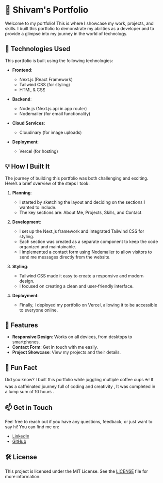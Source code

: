 # 🌟 Shivam's Portfolio

Welcome to my portfolio! This is where I showcase my work, projects, and skills. I built this portfolio to demonstrate my abilities as a developer and to provide a glimpse into my journey in the world of technology. 

## 🚀 Technologies Used

This portfolio is built using the following technologies:

- **Frontend**: 
  - Next.js (React Framework)
  - Tailwind CSS (for styling)
  - HTML & CSS

- **Backend**:
  - Node.js (Next.js api in app router)
  - Nodemailer (for email functionality)

- **Cloud Services**:
  - Cloudinary (for image uploads)
  
- **Deployment**:
  - Vercel (for hosting)

## 💡 How I Built It

The journey of building this portfolio was both challenging and exciting. Here’s a brief overview of the steps I took:

1. **Planning**: 
   - I started by sketching the layout and deciding on the sections I wanted to include.
   - The key sections are: About Me, Projects, Skills, and Contact.

2. **Development**:
   - I set up the Next.js framework and integrated Tailwind CSS for styling.
   - Each section was created as a separate component to keep the code organized and maintainable.
   - I implemented a contact form using Nodemailer to allow visitors to send me messages directly from the website.

3. **Styling**:
   - Tailwind CSS made it easy to create a responsive and modern design.
   - I focused on creating a clean and user-friendly interface.

4. **Deployment**:
   - Finally, I deployed my portfolio on Vercel, allowing it to be accessible to everyone online.

## 🎨 Features

- **Responsive Design**: Works on all devices, from desktops to smartphones.
- **Contact Form**: Get in touch with me easily.
- **Project Showcase**: View my projects and their details.

## 🎉 Fun Fact

Did you know? I built this portfolio while juggling multiple coffee cups ☕! It was a caffeinated journey full of coding and creativity , It was completed in a lump sum of 10 hours .

## 📫 Get in Touch

Feel free to reach out if you have any questions, feedback, or just want to say hi! You can find me on:

- [LinkedIn](https://www.linkedin.com/in/shivam-kumar-4b334b210/)
- [GitHub](https://github.com/Shivam020202)

## 🛠️ License

This project is licensed under the MIT License. See the [LICENSE](LICENSE) file for more information.
